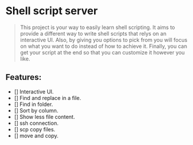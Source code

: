 # Shell script server

> This project is your way to easily learn shell scripting. It aims to provide a different way to write shell scripts that relys on an interactive UI. Also, by giving you options to pick from you will focus on what you want to do instead of how to achieve it. Finally, you can get your script at the end so that you can customize it however you like.

## Features:

- [] Interactive UI.
- [] Find and replace in a file.
- [] Find in folder.
- [] Sort by column.
- [] Show less file content.
- [] ssh connection.
- [] scp copy files.
- [] move and copy.


